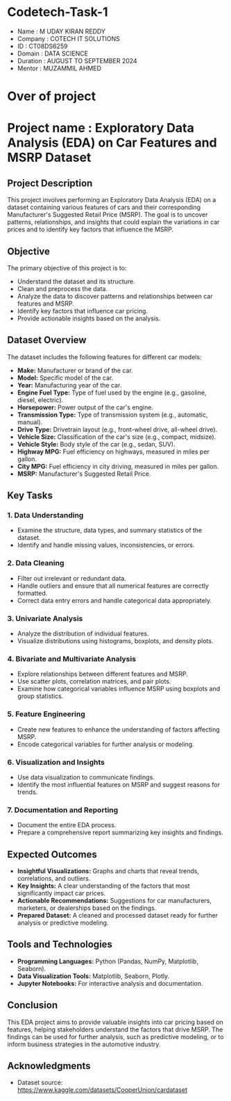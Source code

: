# Codetech-Task-1

- Name : M UDAY KIRAN REDDY
- Company : COTECH IT SOLUTIONS
- ID : CT08DS6259
- Domain : DATA SCIENCE
- Duration : AUGUST TO SEPTEMBER 2024
- Mentor : MUZAMMIL AHMED

# Over of project 
# Project name : Exploratory Data Analysis (EDA) on Car Features and MSRP Dataset

## Project Description

This project involves performing an Exploratory Data Analysis (EDA) on a dataset containing various features of cars and their corresponding Manufacturer's Suggested Retail Price (MSRP). The goal is to uncover patterns, relationships, and insights that could explain the variations in car prices and to identify key factors that influence the MSRP.

## Objective

The primary objective of this project is to:
- Understand the dataset and its structure.
- Clean and preprocess the data.
- Analyze the data to discover patterns and relationships between car features and MSRP.
- Identify key factors that influence car pricing.
- Provide actionable insights based on the analysis.

## Dataset Overview

The dataset includes the following features for different car models:

- **Make:** Manufacturer or brand of the car.
- **Model:** Specific model of the car.
- **Year:** Manufacturing year of the car.
- **Engine Fuel Type:** Type of fuel used by the engine (e.g., gasoline, diesel, electric).
- **Horsepower:** Power output of the car's engine.
- **Transmission Type:** Type of transmission system (e.g., automatic, manual).
- **Drive Type:** Drivetrain layout (e.g., front-wheel drive, all-wheel drive).
- **Vehicle Size:** Classification of the car's size (e.g., compact, midsize).
- **Vehicle Style:** Body style of the car (e.g., sedan, SUV).
- **Highway MPG:** Fuel efficiency on highways, measured in miles per gallon.
- **City MPG:** Fuel efficiency in city driving, measured in miles per gallon.
- **MSRP:** Manufacturer's Suggested Retail Price.

## Key Tasks

### 1. Data Understanding
- Examine the structure, data types, and summary statistics of the dataset.
- Identify and handle missing values, inconsistencies, or errors.

### 2. Data Cleaning
- Filter out irrelevant or redundant data.
- Handle outliers and ensure that all numerical features are correctly formatted.
- Correct data entry errors and handle categorical data appropriately.

### 3. Univariate Analysis
- Analyze the distribution of individual features.
- Visualize distributions using histograms, boxplots, and density plots.

### 4. Bivariate and Multivariate Analysis
- Explore relationships between different features and MSRP.
- Use scatter plots, correlation matrices, and pair plots.
- Examine how categorical variables influence MSRP using boxplots and group statistics.

### 5. Feature Engineering
- Create new features to enhance the understanding of factors affecting MSRP.
- Encode categorical variables for further analysis or modeling.

### 6. Visualization and Insights
- Use data visualization to communicate findings.
- Identify the most influential features on MSRP and suggest reasons for trends.

### 7. Documentation and Reporting
- Document the entire EDA process.
- Prepare a comprehensive report summarizing key insights and findings.

## Expected Outcomes

- **Insightful Visualizations:** Graphs and charts that reveal trends, correlations, and outliers.
- **Key Insights:** A clear understanding of the factors that most significantly impact car prices.
- **Actionable Recommendations:** Suggestions for car manufacturers, marketers, or dealerships based on the findings.
- **Prepared Dataset:** A cleaned and processed dataset ready for further analysis or predictive modeling.

## Tools and Technologies

- **Programming Languages:** Python (Pandas, NumPy, Matplotlib, Seaborn).
- **Data Visualization Tools:** Matplotlib, Seaborn, Plotly.
- **Jupyter Notebooks:** For interactive analysis and documentation.

## Conclusion

This EDA project aims to provide valuable insights into car pricing based on features, helping stakeholders understand the factors that drive MSRP. The findings can be used for further analysis, such as predictive modeling, or to inform business strategies in the automotive industry.

## Acknowledgments

- Dataset source: https://www.kaggle.com/datasets/CooperUnion/cardataset

